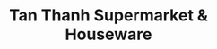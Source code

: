 ---
title: "Tan Thanh Supermarket & Houseware"
url: /hamilton/tan-thanh-supermarket-and-houseware/
shop: supermarket
---